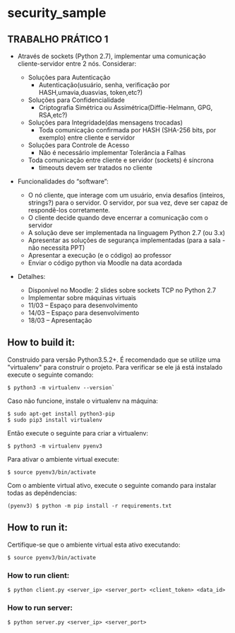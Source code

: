 # security_sample

## TRABALHO PRÁTICO 1

- Através de sockets (Python 2.7), implementar uma comunicação cliente-servidor entre 2 nós. Considerar:
  - Soluções para Autenticação
    - Autenticação(usuário, senha, verificação por HASH,umavia,duasvias, token,etc?)
  - Soluções para Confidencialidade
    - Criptografia Simétrica ou Assimétrica(Diffie-Helmann, GPG, RSA,etc?)
  - Soluções para Integridade(das mensagens trocadas)
    - Toda comunicação confirmada por HASH (SHA-256 bits, por exemplo) entre cliente e servidor
  - Soluções para Controle de Acesso 
    - Não é necessário implementar Tolerância a Falhas
  - Toda comunicação entre cliente e servidor (sockets) é síncrona
    - timeouts devem ser tratados no cliente

- Funcionalidades do “software”:
  - O nó cliente, que interage com um usuário, envia desafios (inteiros, strings?) para o servidor. O servidor, por sua vez, deve ser capaz de respondê-los corretamente. 
  - O cliente decide quando deve encerrar a comunicação com o servidor
  - A solução deve ser implementada na linguagem Python 2.7 (ou 3.x)
  - Apresentar as soluções de segurança implementadas (para a sala -não necessita PPT)
  - Apresentar a execução (e o código) ao professor 
  - Enviar o código python via Moodle na data acordada

- Detalhes:

  - Disponível no Moodle: 2 slides sobre sockets TCP no Python 2.7
  - Implementar sobre máquinas virtuais
  - 11/03 – Espaço para desenvolvimento
  - 14/03 – Espaço para desenvolvimento
  - 18/03 – Apresentação

## How to build it:

Construido para versão Python3.5.2+. É recomendado que se utilize uma "virtualenv" para construir o projeto. Para verificar se ele já está instalado execute o seguinte comando:

```
$ python3 -m virtualenv --version`
```

Caso não funcione, instale o virtualenv na máquina:

```
$ sudo apt-get install python3-pip
$ sudo pip3 install virtualenv
```

Então execute o seguinte para criar a virtualenv:

```
$ python3 -m virtualenv pyenv3
```

Para ativar o ambiente virtual execute:

```
$ source pyenv3/bin/activate
```

Com o ambiente virtual ativo, execute o seguinte comando para instalar todas as depêndencias:

```
(pyenv3) $ python -m pip install -r requirements.txt
```

## How to run it:

Certifique-se que o ambiente virtual esta ativo executando:

```
$ source pyenv3/bin/activate
```

### How to run client:

```
$ python client.py <server_ip> <server_port> <client_token> <data_id>
```

### How to run server:

```
$ python server.py <server_ip> <server_port>
```